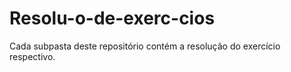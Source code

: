 # Resolu-o-de-exerc-cios
Cada subpasta deste repositório contém a resolução do exercício respectivo.
